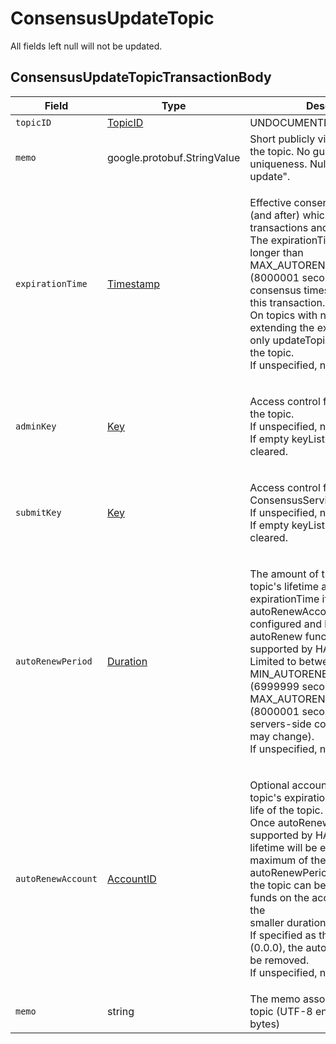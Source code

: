 # ConsensusUpdateTopic

All fields left null will not be updated.

## ConsensusUpdateTopicTransactionBody

| Field              | Type                                                                                                                                             | Description                                                                                                                                                                                                                                                                                                                                                                                                                                                                     |   |
| ------------------ | ------------------------------------------------------------------------------------------------------------------------------------------------ | ------------------------------------------------------------------------------------------------------------------------------------------------------------------------------------------------------------------------------------------------------------------------------------------------------------------------------------------------------------------------------------------------------------------------------------------------------------------------------- | - |
| `topicID`          | [TopicID](https://github.com/theekrystallee/hedera-style-guide/blob/sdk-v1/deprecated/hedera-api/consensus-service/broken-reference/README.md)   | UNDOCUMENTED                                                                                                                                                                                                                                                                                                                                                                                                                                                                    |   |
| `memo`             | google.protobuf.StringValue                                                                                                                      | Short publicly visible memo about the topic. No guarantee of uniqueness. Null for "do not update".                                                                                                                                                                                                                                                                                                                                                                              |   |
| `expirationTime`   | [Timestamp](https://github.com/theekrystallee/hedera-style-guide/blob/sdk-v1/deprecated/hedera-api/consensus-service/broken-reference/README.md) | <p>Effective consensus timestamp at (and after) which all consensus transactions and queries will fail.<br>The expirationTime may be no longer than MAX_AUTORENEW_PERIOD (8000001 seconds) from the consensus timestamp of<br>this transaction.<br>On topics with no adminKey, extending the expirationTime is the only updateTopic option allowed on the topic.<br>If unspecified, no change.</p>                                                                              |   |
| `adminKey`         | [Key](https://github.com/theekrystallee/hedera-style-guide/blob/sdk-v1/deprecated/hedera-api/consensus-service/broken-reference/README.md)       | <p>Access control for update/delete of the topic.<br>If unspecified, no change.<br>If empty keyList - the adminKey is cleared.</p>                                                                                                                                                                                                                                                                                                                                              |   |
| `submitKey`        | [Key](https://github.com/theekrystallee/hedera-style-guide/blob/sdk-v1/deprecated/hedera-api/consensus-service/broken-reference/README.md)       | <p>Access control for ConsensusService.submitMessage.<br>If unspecified, no change.<br>If empty keyList - the submitKey is cleared.</p>                                                                                                                                                                                                                                                                                                                                         |   |
| `autoRenewPeriod`  | [Duration](https://github.com/theekrystallee/hedera-style-guide/blob/sdk-v1/deprecated/hedera-api/consensus-service/broken-reference/README.md)  | <p>The amount of time to extend the topic's lifetime automatically at expirationTime if the autoRenewAccount is<br>configured and has funds (once autoRenew functionality is supported by HAPI).<br>Limited to between MIN_AUTORENEW_PERIOD (6999999 seconds) and MAX_AUTORENEW_PERIOD (8000001 seconds) by<br>servers-side configuration (which may change).<br>If unspecified, no change.</p>                                                                                 |   |
| `autoRenewAccount` | [AccountID](https://github.com/theekrystallee/hedera-style-guide/blob/sdk-v1/deprecated/hedera-api/consensus-service/broken-reference/README.md) | <p>Optional account to be used at the topic's expirationTime to extend the life of the topic.<br>Once autoRenew functionality is supported by HAPI, the topic lifetime will be extended up to a maximum of the<br>autoRenewPeriod or however long the topic can be extended using all funds on the account (whichever is the<br>smaller duration/amount).<br>If specified as the default value (0.0.0), the autoRenewAccount will be removed.<br>If unspecified, no change.</p> |   |
| `memo`             | string                                                                                                                                           | The memo associated with the topic (UTF-8 encoding max 100 bytes)                                                                                                                                                                                                                                                                                                                                                                                                               |   |
